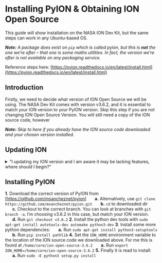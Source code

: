 # Installing PyION & Obtaining ION Open Source 
This guide will show installation on the NASA ION Dev Kit, but the same steps can work in any Ubuntu-based OS.

***Note:** A package does exist on `pip` which is called pyion, but this is **_not_** the one we’re after – that one is some maths utilities. In fact, the version we’re after is not available on any packaging service.*

Reference steps here: [https://pyion.readthedocs.io/en/latest/install.html](https://pyion.readthedocs.io/en/latest/install.html)

## Introduction
Firstly, we need to decide what version of ION Open Source we will be using. The NASA Dev Kit comes with version v3.6.2, and it is essential to match your ION version to your PyION version. Skip this step if you are not changing ION Open Source Version. You will still need a copy of the ION source code, however

***Note:** Skip to here if you already have the ION source code downloaded and your chosen version installed.*

## Updating ION
<details>
<summary>"I updating my ION version and I  am aware it may be lacking features, where should I begin?"</summary>

 **1**. Download the correct version of ION from [https://sourceforge.net/projects/ion-dtn/](https://sourceforge.net/projects/ion-dtn/)
 
 **2.** Download the latest version of [automake](https://www.gnu.org/software/automake/#downloading) v1.16 at this time. The version on the apt repos is unfortunately way out of date. Thanks, Canonical.
&nbsp;&nbsp;&nbsp;&nbsp;&nbsp;&nbsp;**a.** Download to your ubuntu virtual machine.  
&nbsp;&nbsp;&nbsp;&nbsp;&nbsp;&nbsp;**b.** `cd` to extracted dir  
&nbsp;&nbsp;&nbsp;&nbsp;&nbsp;&nbsp;**c.** Extract the contents with `tar –xvf automake-1.16.tar.xz`  
&nbsp;&nbsp;&nbsp;&nbsp;&nbsp;&nbsp;**d.** Run `./configure`  
&nbsp;&nbsp;&nbsp;&nbsp;&nbsp;&nbsp;**e.** Run `make`  
&nbsp;&nbsp;&nbsp;&nbsp;&nbsp;&nbsp;**e.** Run `sudo make install`  

 **3.** Next, `cd` to the download location for ION Open Source
&nbsp;&nbsp;&nbsp;&nbsp;&nbsp;&nbsp;**a.** Extract the contents with `tar –xvzf [filename]`
&nbsp;&nbsp;&nbsp;&nbsp;&nbsp;&nbsp;**b.** Run the following:
&nbsp;&nbsp;&nbsp;&nbsp;&nbsp;&nbsp;&nbsp;&nbsp;&nbsp;&nbsp;&nbsp;&nbsp;**i.** `autoheader`
&nbsp;&nbsp;&nbsp;&nbsp;&nbsp;&nbsp;&nbsp;&nbsp;&nbsp;&nbsp;&nbsp;&nbsp;**ii.** `aclocal`
&nbsp;&nbsp;&nbsp;&nbsp;&nbsp;&nbsp;&nbsp;&nbsp;&nbsp;&nbsp;&nbsp;&nbsp;**iii.** `autoconf`	
&nbsp;&nbsp;&nbsp;&nbsp;&nbsp;&nbsp;&nbsp;&nbsp;&nbsp;&nbsp;&nbsp;&nbsp;**iv.** `automake`	
&nbsp;&nbsp;&nbsp;&nbsp;&nbsp;&nbsp;&nbsp;&nbsp;&nbsp;&nbsp;&nbsp;&nbsp;**v.** `./configure CFLAGS='-O0 -ggdb3' CPPFLAGS='-O0 -ggdb3' CXXFLAGS='-O0 -ggdb3'`		
&nbsp;&nbsp;&nbsp;&nbsp;&nbsp;&nbsp;&nbsp;&nbsp;&nbsp;&nbsp;&nbsp;&nbsp;**vi.** `make`	
&nbsp;&nbsp;&nbsp;&nbsp;&nbsp;&nbsp;&nbsp;&nbsp;&nbsp;&nbsp;&nbsp;&nbsp;**vii.** `sudo make install`	
&nbsp;&nbsp;&nbsp;&nbsp;&nbsp;&nbsp;&nbsp;&nbsp;&nbsp;&nbsp;&nbsp;&nbsp;**vii.** `sudo Idconfig`	
&nbsp;&nbsp;&nbsp;&nbsp;&nbsp;&nbsp;**c.** Congratulations you've updated your version of ION.
</details>

## Installing PyION
**1**. Download the correct version of PyION from [https://github.com/msancheznet/pyion]
&nbsp;&nbsp;&nbsp;&nbsp;&nbsp;&nbsp;**a.** Alternatively, use `git clone https://github.com/msancheznet/pyion.git`
&nbsp;&nbsp;&nbsp;&nbsp;&nbsp;&nbsp;**b.** `cd` to downloaded dir
&nbsp;&nbsp;&nbsp;&nbsp;&nbsp;&nbsp;**c.** Checkout to the correct branch. You can look at branches with `git branch -a`. I’m choosing v3.6.2 in this case, but match your ION version.
&nbsp;&nbsp;&nbsp;&nbsp;&nbsp;&nbsp;**d.** Run `git checkout v3.6.2`
**2**. Install the python dev tools with `sudo apt-get install autotools-dev automake python3-dev`
**3**. Install some more python dependencies:
&nbsp;&nbsp;&nbsp;&nbsp;&nbsp;&nbsp;**a.** Run `sudo apt-get install python3-setuptools`
&nbsp;&nbsp;&nbsp;&nbsp;&nbsp;&nbsp;**b.** Run `pip install pathlib`
**4.**	Set the `ION_HOME` environment variable to the location of the ION source code we downloaded above. For me this is found at `/home/core/ion-open-source-3.6.2`
&nbsp;&nbsp;&nbsp;&nbsp;&nbsp;&nbsp;**a.** Run `export ION_HOME=/home/core/ion-open-source-3.6.2` 
**5.**	Finally it is read to install:
&nbsp;&nbsp;&nbsp;&nbsp;&nbsp;&nbsp;**a.** Run `sudo -E python3 setup.py install` 
